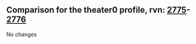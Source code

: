 ## Comparison for the theater0 profile, rvn: [2775](https://github.com/PRO100KatYT/FortniteProfileRevisions/tree/main/profiles/theater0/2775%20theater0.json)-[2776](https://github.com/PRO100KatYT/FortniteProfileRevisions/tree/main/profiles/theater0/2776%20theater0.json)

No changes
